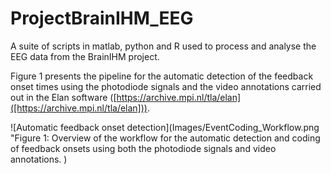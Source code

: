 # ProjectBrainIHM_EEG
A suite of scripts in matlab, python and R used to process and analyse the EEG data from the BrainIHM project. 

Figure 1 presents the pipeline for the automatic detection of the feedback onset times using the photodiode signals and the video annotations carried out in the Elan software ([https://archive.mpi.nl/tla/elan]([https://archive.mpi.nl/tla/elan])).

![Automatic feedback onset detection](Images/EventCoding_Workflow.png "Figure 1: Overview of the workflow for the automatic detection and coding of feedback onsets using both the photodiode signals and video annotations. )

